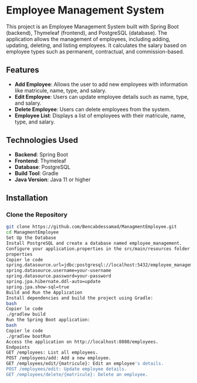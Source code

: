 # Employee Management System

This project is an Employee Management System built with Spring Boot (backend), Thymeleaf (frontend), and PostgreSQL (database). The application allows the management of employees, including adding, updating, deleting, and listing employees. It calculates the salary based on employee types such as permanent, contractual, and commission-based.

## Features

- **Add Employee**: Allows the user to add new employees with information like matricule, name, type, and salary.
- **Edit Employee**: Users can update employee details such as name, type, and salary.
- **Delete Employee**: Users can delete employees from the system.
- **Employee List**: Displays a list of employees with their matricule, name, type, and salary.

## Technologies Used

- **Backend**: Spring Boot
- **Frontend**: Thymeleaf
- **Database**: PostgreSQL
- **Build Tool**: Gradle
- **Java Version**: Java 11 or higher

## Installation

### Clone the Repository

```bash
git clone https://github.com/Bencabdessamad/ManagmentEmployee.git
cd ManagmentEmployee
Set Up the Database
Install PostgreSQL and create a database named employee_management.
Configure your application.properties in the src/main/resources folder with the following:
properties
Copier le code
spring.datasource.url=jdbc:postgresql://localhost:5432/employee_management
spring.datasource.username=your-username
spring.datasource.password=your-password
spring.jpa.hibernate.ddl-auto=update
spring.jpa.show-sql=true
Build and Run the Application
Install dependencies and build the project using Gradle:
bash
Copier le code
./gradlew build
Run the Spring Boot application:
bash
Copier le code
./gradlew bootRun
Access the application on http://localhost:8080/employees.
Endpoints
GET /employees: List all employees.
POST /employees/add: Add a new employee.
GET /employees/edit/{matricule}: Edit an employee's details.
POST /employees/edit: Update employee details.
GET /employees/delete/{matricule}: Delete an employee.
